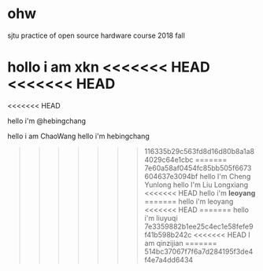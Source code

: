 # ohw
sjtu practice of open source hardware course 2018 fall

hollo i am xkn
<<<<<<< HEAD
<<<<<<< HEAD
=======
<<<<<<< HEAD

hello i'm @hebingchang

hello i am ChaoWang
hello i'm hebingchang
>>>>>>> 116335b29c563fd8d16d80b8a1a84029c64e1cbc
=======
>>>>>>> 7e60a58af0454fc85bb505f6673604637e3094bf
hello I'm Cheng Yunlong
hello I'm Liu Longxiang
<<<<<<< HEAD
hello i'm **leoyang**
=======
hello i'm leoyang
<<<<<<< HEAD
=======
hello i'm liuyuqi
>>>>>>> 7e3359882b1ee25c4ec1e58fefe9f41b598b242c
<<<<<<< HEAD
 I am qinzijian
=======
>>>>>>> 514bc37067f7f6a7d284195f3de4f4e7a4dd6434
